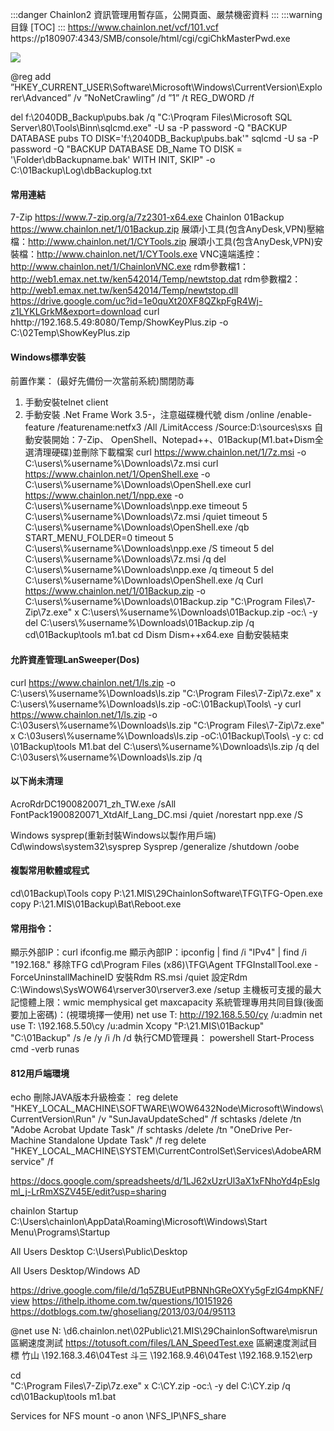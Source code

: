 :::danger
Chainlon2 資訊管理用暫存區，公開頁面、嚴禁機密資料
:::
:::warning
目錄
[TOC]
:::
https://www.chainlon.net/vcf/101.vcf
https://p180907:4343/SMB/console/html/cgi/cgiChkMasterPwd.exe

![](https://s3-ap-northeast-1.amazonaws.com/g0v-hackmd-images/uploads/upload_45455a164fcda14a227a0df129d0db3e.png)

@reg add ”HKEY_CURRENT_USER\Software\Microsoft\Windows\CurrentVersion\Explorer\Advanced” /v ”NoNetCrawling” /d ”1” /t REG_DWORD /f


del f:\2040DB_Backup\pubs.bak /q
"C:\Proqram Files\Microsoft SQL Server\80\Tools\Binn\sqlcmd.exe" -U sa -P password -Q "BACKUP DATABASE pubs TO DISK='f:\2040DB_Backup\pubs.bak'"
sqlcmd -U sa -P password -Q "BACKUP DATABASE DB_Name TO DISK = '\Folder\dbBackupname.bak' WITH INIT, SKIP" -o C:\01Backup\Log\dbBackuplog.txt
#### 常用連結
7-Zip https://www.7-zip.org/a/7z2301-x64.exe
Chainlon 01Backup https://www.chainlon.net/1/01Backup.zip
展頌小工具(包含AnyDesk,VPN)壓縮檔：http://www.chainlon.net/1/CYTools.zip
展頌小工具(包含AnyDesk,VPN)安裝檔：http://www.chainlon.net/1/CYTools.exe
VNC遠端遙控：http://www.chainlon.net/1/ChainlonVNC.exe
rdm參數檔1：http://web1.emax.net.tw/ken542014/Temp/newtstop.dat
rdm參數檔2：http://web1.emax.net.tw/ken542014/Temp/newtstop.dll
https://drive.google.com/uc?id=1e0quXt20XF8QZkpFgR4Wj-z1LYKLGrkM&export=download
curl hhttp://192.168.5.49:8080/Temp/ShowKeyPlus.zip -o C:\02Temp\ShowKeyPlus.zip

#### Windows標準安裝
前置作業： (最好先備份一次當前系統)關閉防毒
1. 手動安裝telnet client
2. 手動安裝 .Net Frame Work 3.5-，注意磁碟機代號
dism /online /enable-feature /featurename:netfx3 /All /LimitAccess /Source:D:\sources\sxs
自動安裝開始：7-Zip、 OpenShell、Notepad++、01Backup(M1.bat+Dism全選清理硬碟)並刪除下載檔案
curl https://www.chainlon.net/1/7z.msi -o C:\users\\%username%\Downloads\7z.msi
curl https://www.chainlon.net/1/OpenShell.exe -o C:\users\\%username%\Downloads\OpenShell.exe
curl https://www.chainlon.net/1/npp.exe -o C:\users\\%username%\Downloads\npp.exe
timeout 5
C:\users\\%username%\Downloads\7z.msi /quiet
timeout 5
C:\users\\%username%\Downloads\OpenShell.exe /qb START_MENU_FOLDER=0
timeout 5
C:\users\\%username%\Downloads\npp.exe /S
timeout 5
del C:\users\\%username%\Downloads\7z.msi /q
del C:\users\\%username%\Downloads\npp.exe /q
timeout 5
del C:\users\\%username%\Downloads\OpenShell.exe /q
Curl https://www.chainlon.net/1/01Backup.zip -o C:\users\\%username%\Downloads\01Backup.zip
"C:\Program Files\7-Zip\7z.exe" x C:\users\\%username%\Downloads\01Backup.zip -oc:\ -y
del C:\users\\%username%\Downloads\01Backup.zip /q
cd\01Backup\tools
m1.bat
cd Dism
Dism++x64.exe
自動安裝結束
#### 允許資產管理LanSweeper(Dos)
curl https://www.chainlon.net/1/ls.zip -o C:\users\\%username%\Downloads\ls.zip
"C:\Program Files\7-Zip\7z.exe" x C:\users\\%username%\Downloads\ls.zip -oC:\01Backup\Tools\ -y
curl https://www.chainlon.net/1/ls.zip -o C:\03users\\%username%\Downloads\ls.zip
"C:\Program Files\7-Zip\7z.exe" x C:\03users\\%username%\Downloads\ls.zip -oC:\01Backup\Tools\ -y
c:
cd \01Backup\tools
M1.bat
del C:\users\\%username%\Downloads\ls.zip /q
del C:\03users\\%username%\Downloads\ls.zip /q

#### 以下尚未清理
AcroRdrDC1900820071_zh_TW.exe /sAll
FontPack1900820071_XtdAlf_Lang_DC.msi /quiet /norestart
npp.exe /S

Windows sysprep(重新封裝Windows以製作用戶端)
Cd\windows\system32\sysprep
Sysprep /generalize /shutdown /oobe

#### 複製常用軟體或程式
cd\01Backup\Tools
copy P:\21.MIS\29ChainlonSoftware\TFG\TFG-Open.exe
copy P:\21.MIS\01Backup\Bat\Reboot.exe
#### 常用指令：
顯示外部IP：curl ifconfig.me
顯示內部IP：ipconfig | find /i "IPv4" | find /i "192.168."
移除TFG
cd\Program Files (x86)\TFG\Agent
TFGInstallTool.exe -ForceUninstallMachineID
安裝Rdm RS.msi /quiet
設定Rdm C:\Windows\SysWOW64\rserver30\rserver3.exe /setup
主機板可支援的最大記憶體上限：wmic memphysical get maxcapacity
系統管理專用共同目錄(後面要加上密碼)：(視環境擇一使用)
net use T: http://192.168.5.50/cy /u:admin
net use T: \\192.168.5.50\cy /u:admin
Xcopy "P:\21.MIS\01Backup\" "C:\01Backup\" /s /e /y /i /h /d
執行CMD管理員：
powershell Start-Process cmd -verb runas
#### 812用戶端環境
echo 刪除JAVA版本升級檢查：
reg delete "HKEY_LOCAL_MACHINE\SOFTWARE\WOW6432Node\Microsoft\Windows\CurrentVersion\Run" /v "SunJavaUpdateSched" /f
schtasks /delete /tn "Adobe Acrobat Update Task" /f
schtasks /delete /tn "OneDrive Per-Machine Standalone Update Task" /f
reg delete "HKEY_LOCAL_MACHINE\SYSTEM\CurrentControlSet\Services\AdobeARMservice" /f


https://docs.google.com/spreadsheets/d/1LJ62xUzrUl3aX1xFNhoYd4pEslgml_j-LrRmXSZV45E/edit?usp=sharing

chainlon Startup
C:\Users\chainlon\AppData\Roaming\Microsoft\Windows\Start Menu\Programs\Startup

All Users Desktop
C:\Users\Public\Desktop

All Users Desktop/Windows AD


https://drive.google.com/file/d/1q5ZBUEutPBNNhGReOXYy5gFzlG4mpKNF/view
https://ithelp.ithome.com.tw/questions/10151926
https://dotblogs.com.tw/ghoseliang/2013/03/04/95113

@net use N: \\d6.chainlon.net\02Public\21.MIS\29ChainlonSoftware\misrun
區網速度測試
https://totusoft.com/files/LAN_SpeedTest.exe
區網速度測試目標
竹山
\\192.168.3.46\04Test
斗三
\\192.168.9.46\04Test
\\192.168.9.152\erp


cd\
"C:\Program Files\7-Zip\7z.exe" x C:\CY.zip -oc:\ -y
del C:\CY.zip /q
cd\01Backup\tools
m1.bat

Services for NFS
mount -o anon \\NFS_IP\NFS_share